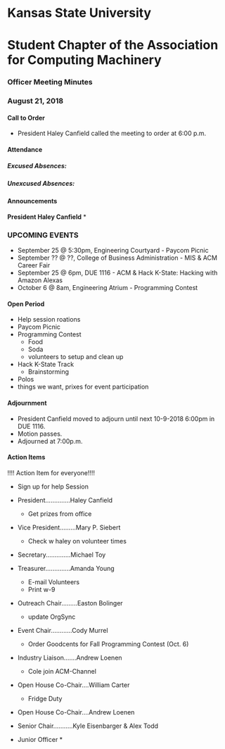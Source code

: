 # Kansas State University
# Student Chapter of the Association for Computing Machinery
### Officer Meeting Minutes
### August 21, 2018


#### Call to Order
 * President Haley Canfield called the meeting to order at 6:00 p.m.


#### Attendance
##### Excused Absences:
##### Unexcused Absences:


#### Announcements
**President Haley Canfield**
* 

### UPCOMING EVENTS
* September 25 @ 5:30pm, Engineering Courtyard - Paycom Picnic
* September ?? @ ??, College of Business Administration - MIS & ACM Career Fair
* September 25 @ 6pm, DUE 1116 - ACM & Hack K-State: Hacking with Amazon Alexas
* October 6 @ 8am, Engineering Atrium - Programming Contest

#### Open Period
* Help session roations
* Paycom Picnic
* Programming Contest
    * Food
    * Soda
    * volunteers to setup and clean up
* Hack K-State Track
    * Brainstorming
* Polos
* things we want, prixes for event participation





#### Adjournment
* President Canfield moved to adjourn until next 10-9-2018 6:00pm in DUE 1116.
* Motion passes. 
* Adjourned at 7:00p.m.

#### Action Items
!!!! Action Item for everyone!!!!
* Sign up for help Session

* President..............Haley Canfield
    * Get prizes from office
* Vice President.........Mary P. Siebert
    * Check w haley on volunteer times
* Secretary..............Michael Toy
* Treasurer..............Amanda Young
    * E-mail Volunteers
    * Print w-9
* Outreach Chair.........Easton Bolinger
    * update OrgSync
* Event Chair............Cody Murrel
    * Order Goodcents for Fall Programming Contest (Oct. 6)
* Industry Liaison.......Andrew Loenen
    * Cole join ACM-Channel
* Open House Co-Chair....William Carter
    * Fridge Duty
* Open House Co-Chair....Andrew Loenen
* Senior Chair...........Kyle Eisenbarger & Alex Todd
* Junior Officer
    * 
